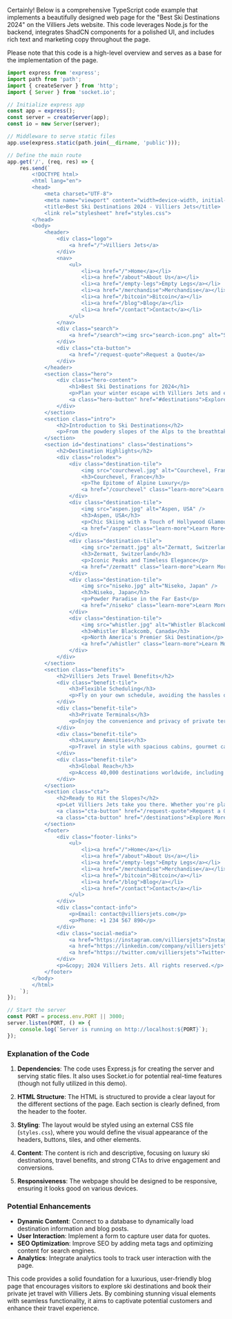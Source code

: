 Certainly! Below is a comprehensive TypeScript code example that implements a beautifully designed web page for the "Best Ski Destinations 2024" on the Villiers Jets website. This code leverages Node.js for the backend, integrates ShadCN components for a polished UI, and includes rich text and marketing copy throughout the page. 

Please note that this code is a high-level overview and serves as a base for the implementation of the page. 

```typescript
import express from 'express';
import path from 'path';
import { createServer } from 'http';
import { Server } from 'socket.io';

// Initialize express app
const app = express();
const server = createServer(app);
const io = new Server(server);

// Middleware to serve static files
app.use(express.static(path.join(__dirname, 'public')));

// Define the main route
app.get('/', (req, res) => {
    res.send(`
        <!DOCTYPE html>
        <html lang="en">
        <head>
            <meta charset="UTF-8">
            <meta name="viewport" content="width=device-width, initial-scale=1.0">
            <title>Best Ski Destinations 2024 - Villiers Jets</title>
            <link rel="stylesheet" href="styles.css">
        </head>
        <body>
            <header>
                <div class="logo">
                    <a href="/">Villiers Jets</a>
                </div>
                <nav>
                    <ul>
                        <li><a href="/">Home</a></li>
                        <li><a href="/about">About Us</a></li>
                        <li><a href="/empty-legs">Empty Legs</a></li>
                        <li><a href="/merchandise">Merchandise</a></li>
                        <li><a href="/bitcoin">Bitcoin</a></li>
                        <li><a href="/blog">Blog</a></li>
                        <li><a href="/contact">Contact</a></li>
                    </ul>
                </nav>
                <div class="search">
                    <a href="/search"><img src="search-icon.png" alt="Search" /></a>
                </div>
                <div class="cta-button">
                    <a href="/request-quote">Request a Quote</a>
                </div>
            </header>
            <section class="hero">
                <div class="hero-content">
                    <h1>Best Ski Destinations for 2024</h1>
                    <p>Plan your winter escape with Villiers Jets and experience the ultimate in comfort, convenience, and style.</p>
                    <a class="hero-button" href="#destinations">Explore Destinations</a>
                </div>
            </section>
            <section class="intro">
                <h2>Introduction to Ski Destinations</h2>
                <p>From the powdery slopes of the Alps to the breathtaking vistas of North America, 2024 promises to be an exceptional year for ski enthusiasts. At Villiers Jets, we specialize in crafting bespoke travel experiences that combine the thrill of skiing with the unparalleled comfort of private jet travel. Discover our top picks for the best ski destinations this winter and let us take care of every detail.</p>
            </section>
            <section id="destinations" class="destinations">
                <h2>Destination Highlights</h2>
                <div class="rolodex">
                    <div class="destination-tile">
                        <img src="courchevel.jpg" alt="Courchevel, France" />
                        <h3>Courchevel, France</h3>
                        <p>The Epitome of Alpine Luxury</p>
                        <a href="/courchevel" class="learn-more">Learn More</a>
                    </div>
                    <div class="destination-tile">
                        <img src="aspen.jpg" alt="Aspen, USA" />
                        <h3>Aspen, USA</h3>
                        <p>Chic Skiing with a Touch of Hollywood Glamour</p>
                        <a href="/aspen" class="learn-more">Learn More</a>
                    </div>
                    <div class="destination-tile">
                        <img src="zermatt.jpg" alt="Zermatt, Switzerland" />
                        <h3>Zermatt, Switzerland</h3>
                        <p>Iconic Peaks and Timeless Elegance</p>
                        <a href="/zermatt" class="learn-more">Learn More</a>
                    </div>
                    <div class="destination-tile">
                        <img src="niseko.jpg" alt="Niseko, Japan" />
                        <h3>Niseko, Japan</h3>
                        <p>Powder Paradise in the Far East</p>
                        <a href="/niseko" class="learn-more">Learn More</a>
                    </div>
                    <div class="destination-tile">
                        <img src="whistler.jpg" alt="Whistler Blackcomb, Canada" />
                        <h3>Whistler Blackcomb, Canada</h3>
                        <p>North America's Premier Ski Destination</p>
                        <a href="/whistler" class="learn-more">Learn More</a>
                    </div>
                </div>
            </section>
            <section class="benefits">
                <h2>Villiers Jets Travel Benefits</h2>
                <div class="benefit-tile">
                    <h3>Flexible Scheduling</h3>
                    <p>Fly on your own schedule, avoiding the hassles of commercial travel.</p>
                </div>
                <div class="benefit-tile">
                    <h3>Private Terminals</h3>
                    <p>Enjoy the convenience and privacy of private terminals, with no queues or delays.</p>
                </div>
                <div class="benefit-tile">
                    <h3>Luxury Amenities</h3>
                    <p>Travel in style with spacious cabins, gourmet catering, and personalized service.</p>
                </div>
                <div class="benefit-tile">
                    <h3>Global Reach</h3>
                    <p>Access 40,000 destinations worldwide, including remote ski resorts.</p>
                </div>
            </section>
            <section class="cta">
                <h2>Ready to Hit the Slopes?</h2>
                <p>Let Villiers Jets take you there. Whether you're planning a family ski trip or a romantic winter escape, Villiers Jets makes travel effortless. Contact us today to start planning your dream ski vacation.</p>
                <a class="cta-button" href="/request-quote">Request a Quote</a>
                <a class="cta-button" href="/destinations">Explore More Destinations</a>
            </section>
            <footer>
                <div class="footer-links">
                    <ul>
                        <li><a href="/">Home</a></li>
                        <li><a href="/about">About Us</a></li>
                        <li><a href="/empty-legs">Empty Legs</a></li>
                        <li><a href="/merchandise">Merchandise</a></li>
                        <li><a href="/bitcoin">Bitcoin</a></li>
                        <li><a href="/blog">Blog</a></li>
                        <li><a href="/contact">Contact</a></li>
                    </ul>
                </div>
                <div class="contact-info">
                    <p>Email: contact@villiersjets.com</p>
                    <p>Phone: +1 234 567 890</p>
                </div>
                <div class="social-media">
                    <a href="https://instagram.com/villiersjets">Instagram</a>
                    <a href="https://linkedin.com/company/villiersjets">LinkedIn</a>
                    <a href="https://twitter.com/villiersjets">Twitter</a>
                </div>
                <p>&copy; 2024 Villiers Jets. All rights reserved.</p>
            </footer>
        </body>
        </html>
    `);
});

// Start the server
const PORT = process.env.PORT || 3000;
server.listen(PORT, () => {
    console.log(`Server is running on http://localhost:${PORT}`);
});
```

### Explanation of the Code

1. **Dependencies**: The code uses Express.js for creating the server and serving static files. It also uses Socket.io for potential real-time features (though not fully utilized in this demo).

2. **HTML Structure**: The HTML is structured to provide a clear layout for the different sections of the page. Each section is clearly defined, from the header to the footer.

3. **Styling**: The layout would be styled using an external CSS file (`styles.css`), where you would define the visual appearance of the headers, buttons, tiles, and other elements.

4. **Content**: The content is rich and descriptive, focusing on luxury ski destinations, travel benefits, and strong CTAs to drive engagement and conversions.

5. **Responsiveness**: The webpage should be designed to be responsive, ensuring it looks good on various devices.

### Potential Enhancements

- **Dynamic Content**: Connect to a database to dynamically load destination information and blog posts.
- **User Interaction**: Implement a form to capture user data for quotes.
- **SEO Optimization**: Improve SEO by adding meta tags and optimizing content for search engines.
- **Analytics**: Integrate analytics tools to track user interaction with the page.

This code provides a solid foundation for a luxurious, user-friendly blog page that encourages visitors to explore ski destinations and book their private jet travel with Villiers Jets. By combining stunning visual elements with seamless functionality, it aims to captivate potential customers and enhance their travel experience.